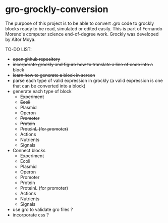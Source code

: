 # gro-grockly-conversion

The purpose of this project is to be able to convert .gro code to grockly blocks ready to be read, simulated or edited easily.
This is part of Fernando Moreno's computer science end-of-degree work. Grockly was developed by Aitor Moya.

TO-DO LIST:

  * ~~open github repository~~  
  * ~~incorporate grockly and figure how to translate a line of code into a block~~ 
  * ~~learn how to generate a block in screen~~
  * parse each type of valid expression in grockly (a valid expression is one that can be converted into a block)
  * generate each type of block
    * ~~Experiment~~ 
    * ~~Ecoli~~
    * Plasmid
    * ~~Operon~~
    * ~~Promoter~~
    * ~~Protein~~
    * ~~ProteinL (for promoter)~~
    * Actions
    * Nutrients
    * Signals
  * Connect blocks 
    * ~~Experiment~~
    * Ecoli
    * Plasmid
    * Operon
    * Promoter
    * Protein
    * ProteinL (for promoter)
    * Actions
    * Nutrients
    * Signals
  * use gro to validate gro files ?
  * incorporate css ?
